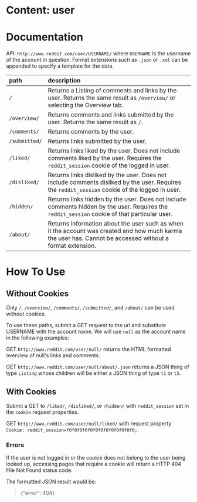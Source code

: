 # Content: user

# Documentation
API: `http://www.reddit.com/user/USERNAME/` where `USERNAME` is the username of the account in question.  Format extensions such as `.json` or `.xml` can be appended to specify a template for the data. 

| **path**  | **description** |
|:----------|:-------------------------|
| `/`       | Returns a Listing of comments and links by the user. Returns the same result as `/overview/` or selecting the Overview tab. |
| `/overview/` | Returns comments and links submitted by the user. Returns the same result as `/`. |
| `/comments/` | Returns comments by the user. |
| `/submitted/` | Returns links submitted by the user. |
| `/liked/` | Returns links liked by the user.  Does not include comments liked by the user.  Requires the `reddit_session` cookie of the logged in user. |
| `/disliked/` | Returns links disliked by the user.  Does not include comments disliked by the user.  Requires the `reddit_session` cookie of the logged in user. |
| `/hidden/` | Returns links hidden by the user.  Does not include comments hidden by the user.  Requires the `reddit_session` cookie of that particular user. |
| `/about/` | Returns information about the user such as when it the account was created and how much karma the user has.  Cannot be accessed without a format extension.|


# How To Use

## Without Cookies
Only `/`, `/overview/`, `/comments/`, `/submitted/`, and `/about/` can be used without cookies.

To use these paths, submit a GET request to the url and substitute USERNAME with the account name.  We will use `null` as the account name in the following examples:

GET `http://www.reddit.com/user/null/` returns the HTML formatted overview of null's links and comments.

GET `http://www.reddit.com/user/null/about/.json` returns a JSON thing of type `Listing` whose children will be either a JSON thing of type `t1` or `t3`.


## With Cookies
Submit a GET to `/liked/`, `/disliked/`, or `/hidden/` with `reddit_session` set in the `cookie` request properties.

GET `http://www.reddit.com/user/null/liked/` with request property `Cookie: reddit_session=f0f0f0f0f0f0f0f0f0f0f0f0f0;`.

### Errors

If the user is not logged in or the cookie does not belong to the user being looked up, accessing pages that require a cookie will return a HTTP 404 File Not Found status code.

The formatted JSON result would be:

>{"error": 404}